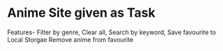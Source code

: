 # Anime Site given as Task

Features- 
Filter by genre, 
Clear all,
Search by keyword,
Save favourite to Local Storgae
Remove anime from favourite
